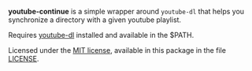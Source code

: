 **youtube-continue** is a simple wrapper around `youtube-dl` that helps you
synchronize a directory with a given youtube playlist.

Requires [youtube-dl](http://rg3.github.io/youtube-dl/) installed and available
in the $PATH.

Licensed under the [MIT license](http://opensource.org/licenses/mit-license.html),
available in this package in the file [LICENSE](LICENSE).
